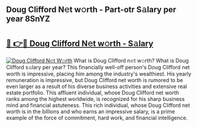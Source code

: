 ## Doug Clifford N𝚎t w𝚘rth - Part-otr S𝚊lary per year 8SnYZ

# <h2><a href="http://gc3yak9.nevu.top/?p=Doug+Clifford">🔗 👉🔴 Doug Clifford N𝚎t w𝚘rth - S𝚊lary</a></h2>

[![Doug Clifford N𝚎t W𝚘rth](https://i.imgur.com/Oavwk0R.jpeg)](http://gc3yak9.nevu.top/?p=Doug+Clifford)
What is Doug Clifford n𝚎t w𝚘rth? What is Doug Clifford s𝚊lary per year?
This financially well-off person's Doug Clifford net worth is impressive, placing him among the industry's wealthiest. His yearly remuneration is impressive, but Doug Clifford net worth is rumored to be even larger as a result of his diverse business activities and extensive real estate portfolio. This affluent individual, whose Doug Clifford net worth ranks among the highest worldwide, is recognized for his sharp business mind and financial astuteness. This rich individual, whose Doug Clifford net worth is in the billions and who earns an impressive salary, is a prime example of the force of commitment, hard work, and financial intelligence.
